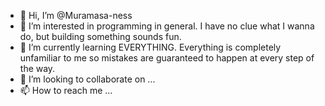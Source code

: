 - 👋 Hi, I’m @Muramasa-ness
- 👀 I’m interested in programming in general. I have no clue what I wanna do, but building something sounds fun.
- 🌱 I’m currently learning EVERYTHING. Everything is completely unfamiliar to me so mistakes are guaranteed to happen at every step of the way.
- 💞️ I’m looking to collaborate on ...
- 📫 How to reach me ...

<!---
Muramasa-ness/Muramasa-ness is a ✨ special ✨ repository because its `README.md` (this file) appears on your GitHub profile.
You can click the Preview link to take a look at your changes.
--->
